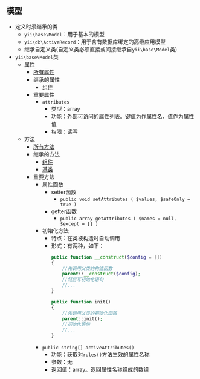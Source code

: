 ## 模型
* 定义时须继承的类
    * `yii\base\Model`：用于基本的模型
    * `yii\db\ActiveRecord`：用于含有数据库绑定的高级应用模型
    * 继承自定义类(自定义类必须直接或间接继承自`yii\base\Model`类) 
* `yii\base\Model`类
    * 属性
        * [所有属性](https://www.yiichina.com/doc/api/2.0/yii-base-model#properties)
        * 继承的属性
            * [组件](./组件)
        * 重要属性
            * `attributes`
                * 类型：array
                * 功能：外部可访问的属性列表。键值为作属性名，值作为属性值 
                * 权限：读写
    * 方法  
        * [所有方法](https://www.yiichina.com/doc/api/2.0/yii-base-model#methods)
        * 继承的方法
            * [组件](./组件)
            * [基类](./基类)
        * 重要方法
            * 属性函数 
                * setter函数 
                    * `public void setAttributes ( $values, $safeOnly = true )`
                * getter函数
                    * `public array getAttributes ( $names = null, $except = [] )`
            * 初始化方法
                * 特点：在类被构造时自动调用
                * 形式：有两种，如下：
                    ```php
                    public function __construct($config = [])
                    {
                        //先调用父类的构造函数
                        parent::__construct($config);
                        //然后写初始化语句
                        //...
                    }
                    ```
                    ```php
                    public function init()
                    {
                        //先调用父类的初始化函数 
                        parent::init();
                        //初始化语句
                        //...
                    }
                    ```
            * `public string[] activeAttributes()`
                * 功能：获取对`rules()`方法生效的属性名称
                * 参数：无
                * 返回值：array。返回属性名称组成的数组 
        